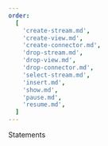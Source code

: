 ```yaml
---
order:
  [
    'create-stream.md',
    'create-view.md',
    'create-connector.md',
    'drop-stream.md',
    'drop-view.md',
    'drop-connector.md',
    'select-stream.md',
    'insert.md',
    'show.md',
    'pause.md',
    'resume.md',
  ]
---
```


Statements
